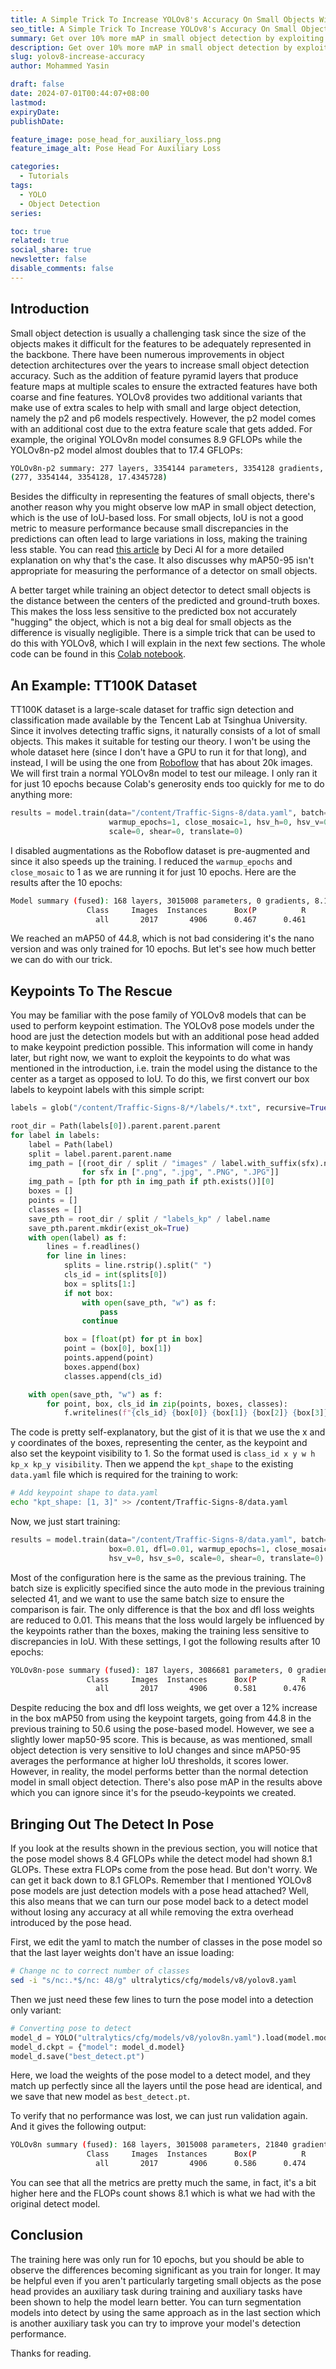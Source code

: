 ```yaml
---
title: A Simple Trick To Increase YOLOv8's Accuracy On Small Objects With No Overhead
seo_title: A Simple Trick To Increase YOLOv8's Accuracy On Small Objects With No Overhead
summary: Get over 10% more mAP in small object detection by exploiting YOLOv8 pose models while training.
description: Get over 10% more mAP in small object detection by exploiting YOLOv8 pose models while training.
slug: yolov8-increase-accuracy
author: Mohammed Yasin

draft: false
date: 2024-07-01T00:44:07+08:00
lastmod: 
expiryDate: 
publishDate: 

feature_image: pose_head_for_auxiliary_loss.png
feature_image_alt: Pose Head For Auxiliary Loss

categories:
  - Tutorials
tags: 
  - YOLO
  - Object Detection
series:

toc: true
related: true
social_share: true
newsletter: false
disable_comments: false
---
```


## Introduction
Small object detection is usually a challenging task since the size of the objects makes it difficult for the features to be adequately represented in the backbone. There have been numerous improvements in object detection architectures over the years to increase small object detection accuracy. Such as the addition of feature pyramid layers that produce feature maps at multiple scales to ensure the extracted features have both coarse and fine features. YOLOv8 provides two additional variants that make use of extra scales to help with small and large object detection, namely the p2 and p6 models respectively. However, the p2 model comes with an additional cost due to the extra feature scale that gets added. For example, the original YOLOv8n model consumes 8.9 GFLOPs while the YOLOv8n-p2 model almost doubles that to 17.4 GFLOPs:
```bash
YOLOv8n-p2 summary: 277 layers, 3354144 parameters, 3354128 gradients, 17.4 GFLOPs
(277, 3354144, 3354128, 17.4345728)
```

Besides the difficulty in representing the features of small objects, there's another reason why you might observe low mAP in small object detection, which is the use of IoU-based loss. For small objects, IoU is not a good metric to measure performance because small discrepancies in the predictions can often lead to large variations in loss, making the training less stable. You can read [this article](https://deci.ai/blog/small-object-detection-challenges-and-solutions/) by Deci AI for a more detailed explanation on why that's the case. It also discusses why mAP50-95 isn't appropriate for measuring the performance of a detector on small objects.

A better target while training an object detector to detect small objects is the distance between the centers of the predicted and ground-truth boxes. This makes the loss less sensitive to the predicted box not accurately "hugging" the object, which is not a big deal for small objects as the difference is visually negligible. There is a simple trick that can be used to do this with YOLOv8, which I will explain in the next few sections. The whole code can be found in this [Colab notebook](https://colab.research.google.com/drive/1TMiwfu1WPzCPxlW8c4ontN9iyzzTHUH3?usp=sharing).

## An Example: TT100K Dataset
TT100K dataset is a large-scale dataset for traffic sign detection and classification made available by the Tencent Lab at Tsinghua University. Since it involves detecting traffic signs, it naturally consists of a lot of small objects. This makes it suitable for testing our theory. I won't be using the whole dataset here (since I don't have a GPU to run it for that long), and instead, I will be using the one from [Roboflow](https://universe.roboflow.com/traffic-7yixa/traffic-signs-gagqf) that has about 20k images. We will first train a normal YOLOv8n model to test our mileage. I only ran it for just 10 epochs because Colab's generosity ends too quickly for me to do anything more:
```python
results = model.train(data="/content/Traffic-Signs-8/data.yaml", batch=-1, epochs=10,
                      warmup_epochs=1, close_mosaic=1, hsv_h=0, hsv_v=0, hsv_s=0,
                      scale=0, shear=0, translate=0)
```
I disabled augmentations as the Roboflow dataset is pre-augmented and since it also speeds up the training. I reduced the `warmup_epochs` and `close_mosaic` to 1 as we are running it for just 10 epochs. Here are the results after the 10 epochs:
```bash
Model summary (fused): 168 layers, 3015008 parameters, 0 gradients, 8.1 GFLOPs
                 Class     Images  Instances      Box(P          R      mAP50  mAP50-95): 100%|██████████| 25/25 [00:35<00:00,  1.42s/it]
                   all       2017       4906      0.467      0.461      0.448      0.326
```

We reached an mAP50 of 44.8, which is not bad considering it's the nano version and was only trained for 10 epochs. But let's see how much better we can do with our trick.

## Keypoints To The Rescue
You may be familiar with the pose family of YOLOv8 models that can be used to perform keypoint estimation. The YOLOv8 pose models under the hood are just the detection models but with an additional pose head added to make keypoint prediction possible. This information will come in handy later, but right now, we want to exploit the keypoints to do what was mentioned in the introduction, i.e. train the model using the distance to the center as a target as opposed to IoU. To do this, we first convert our box labels to keypoint labels with this simple script:

```python
labels = glob("/content/Traffic-Signs-8/*/labels/*.txt", recursive=True)

root_dir = Path(labels[0]).parent.parent.parent
for label in labels:
    label = Path(label)
    split = label.parent.parent.name
    img_path = [(root_dir / split / "images" / label.with_suffix(sfx).name)
                for sfx in [".png", ".jpg", ".PNG", ".JPG"]]
    img_path = [pth for pth in img_path if pth.exists()][0]
    boxes = []
    points = []
    classes = []
    save_pth = root_dir / split / "labels_kp" / label.name
    save_pth.parent.mkdir(exist_ok=True)
    with open(label) as f:
        lines = f.readlines()
        for line in lines:
            splits = line.rstrip().split(" ")
            cls_id = int(splits[0])
            box = splits[1:]
            if not box:
                with open(save_pth, "w") as f:
                    pass
                continue

            box = [float(pt) for pt in box]
            point = (box[0], box[1])
            points.append(point)
            boxes.append(box)
            classes.append(cls_id)

    with open(save_pth, "w") as f:
        for point, box, cls_id in zip(points, boxes, classes):
            f.writelines(f"{cls_id} {box[0]} {box[1]} {box[2]} {box[3]} {point[0]} {point[1]} 1 \n")
```

The code is pretty self-explanatory, but the gist of it is that we use the x and y coordinates of the boxes, representing the center, as the keypoint and also set the keypoint visibility to 1. So the format used is `class_id x y w h kp_x kp_y visibility`. Then we append the `kpt_shape` to the existing `data.yaml` file which is required for the training to work:
```bash
# Add keypoint shape to data.yaml
echo "kpt_shape: [1, 3]" >> /content/Traffic-Signs-8/data.yaml
```

Now, we just start training:
```python
results = model.train(data="/content/Traffic-Signs-8/data.yaml", batch=41, epochs=10,
                      box=0.01, dfl=0.01, warmup_epochs=1, close_mosaic=1, hsv_h=0,
                      hsv_v=0, hsv_s=0, scale=0, shear=0, translate=0)
```

Most of the configuration here is the same as the previous training. The batch size is explicitly specified since the auto mode in the previous training selected 41, and we want to use the same batch size to ensure the comparison is fair. The only difference is that the box and dfl loss weights are reduced to 0.01. This means that the loss would largely be influenced by the keypoints rather than the boxes, making the training less sensitive to discrepancies in IoU. With these settings, I got the following results after 10 epochs:
```bash
YOLOv8n-pose summary (fused): 187 layers, 3086681 parameters, 0 gradients, 8.4 GFLOPs
                 Class     Images  Instances      Box(P          R      mAP50  mAP50-95)     Pose(P          R      mAP50  mAP50-95): 100%|██████████| 25/25 [00:38<00:00,  1.54s/it]
                   all       2017       4906      0.581      0.476      0.506      0.319       0.57      0.508      0.541      0.537
```

Despite reducing the box and dfl loss weights, we get over a 12% increase in the box mAP50 from using the keypoint targets, going from 44.8 in the previous training to 50.6 using the pose-based model. However, we see a slightly lower map50-95 score. This is because, as was mentioned, small object detection is very sensitive to IoU changes and since mAP50-95 averages the performance at higher IoU thresholds, it scores lower. However, in reality, the model performs better than the normal detection model in small object detection. There's also pose mAP in the results above which you can ignore since it's for the pseudo-keypoints we created.

## Bringing Out The Detect In Pose

If you look at the results shown in the previous section, you will notice that the pose model shows 8.4 GFLOPs while the detect model had shown 8.1 GLOPs. These extra FLOPs come from the pose head. But don't worry. We can get it back down to 8.1 GFLOPs. Remember that I mentioned YOLOv8 pose models are just detection models with a pose head attached? Well, this also means that we can turn our pose model back to a detect model without losing any accuracy at all while removing the extra overhead introduced by the pose head.

First, we edit the yaml to match the number of classes in the pose model so that the last layer weights don't have an issue loading:
```bash
# Change nc to correct number of classes
sed -i "s/nc:.*$/nc: 48/g" ultralytics/cfg/models/v8/yolov8.yaml
```

Then we just need these few lines to turn the pose model into a detection only variant:
```python
# Converting pose to detect
model_d = YOLO("ultralytics/cfg/models/v8/yolov8n.yaml").load(model.model)
model_d.ckpt = {"model": model_d.model}
model_d.save("best_detect.pt")
```

Here, we load the weights of the pose model to a detect model, and they match up perfectly since all the layers until the pose head are identical, and we save that new model as `best_detect.pt`.

To verify that no performance was lost, we can just run validation again. And it gives the following output:
```bash
YOLOv8n summary (fused): 168 layers, 3015008 parameters, 21840 gradients, 8.1 GFLOPs
                 Class     Images  Instances      Box(P          R      mAP50  mAP50-95): 100%|██████████| 127/127 [00:31<00:00,  4.08it/s]
                   all       2017       4906      0.586      0.474      0.507       0.32
```

You can see that all the metrics are pretty much the same, in fact, it's a bit higher here and the FLOPs count shows 8.1 which is what we had with the original detect model.

## Conclusion

The training here was only run for 10 epochs, but you should be able to observe the differences becoming significant as you train for longer. It may be helpful even if you aren't particularly targeting small objects as the pose head provides an auxiliary task during training and auxiliary tasks have been shown to help the model learn better. You can turn segmentation models into detect by using the same approach as in the last section which is another auxiliary task you can try to improve your model's detection performance.

Thanks for reading.

